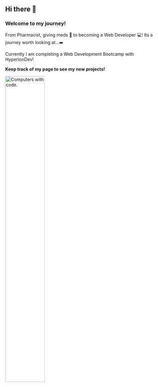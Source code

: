 ## Hi there 👋

### Welcome to my journey! 

From Pharmacist, giving meds :pill: to becoming a Web Developer :computer:! Its a journey worth looking at...:arrow_right:

Currently I am completing a Web Development Bootcamp with HyperionDev!

**Keep track of my page to see my new projects!**


<picture>
    <img alt="Computers with code." src="https://cdn.pixabay.com/photo/2016/04/04/14/12/monitor-1307227_960_720.jpg" width=50% height=50%>
</picture>

<!--
**jiteshpabari/jiteshpabari** is a ✨ _special_ ✨ repository because its `README.md` (this file) appears on your GitHub profile.

Here are some ideas to get you started:

- 🔭 I’m currently working on ...
- 🌱 I’m currently learning ...
- 👯 I’m looking to collaborate on ...
- 🤔 I’m looking for help with ...
- 💬 Ask me about ...
- 📫 How to reach me: ...
- 😄 Pronouns: ...
- ⚡ Fun fact: ...
-->
